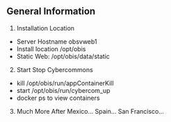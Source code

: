## General Information

1. Installation Location
  * Server Hostname obsvweb1
  * Install location /opt/obis
  * Static Web: /opt/obis/data/static

2. Start Stop Cybercommons
  * kill /opt/obis/run/appContainerKill
  * start /opt/obis/run/cybercom_up
  * docker ps to view containers

3. Much More After Mexico... Spain... San Francisco...
